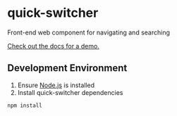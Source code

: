 # quick-switcher
Front-end web component for navigating and searching

[Check out the docs for a demo.](https://lightster.github.io/quick-switcher/)

## Development Environment

1. Ensure [Node.js](https://nodejs.org) is installed
2. Install quick-switcher dependencies
  ```bash
  npm install
  ```
